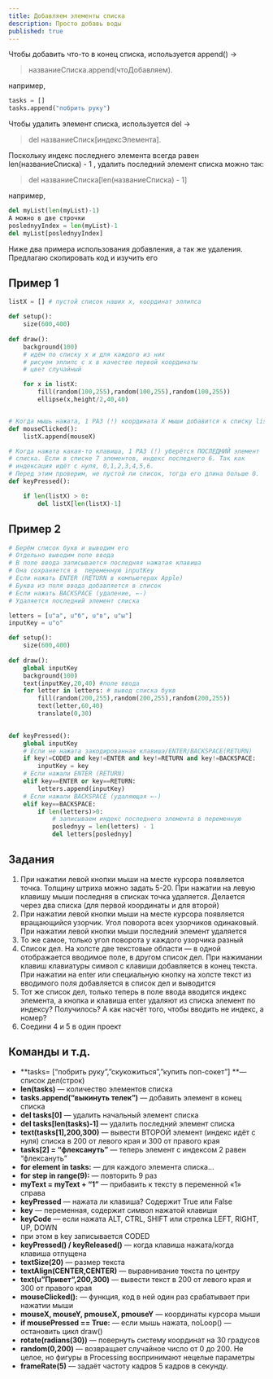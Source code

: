 ```yaml
---
title: Добавляем элементы списка
description: Просто добавь воды
published: true
---
```


Чтобы добавить что-то в конец списка, используется append()  →

> названиеСписка.append(чтоДобавляем).

например,

```python
tasks = []
tasks.append("побрить руку")
```

Чтобы удалить элемент списка, используется del →

> del названиеСписк[индексЭлемента].

Поскольку индекс последнего элемента всегда равен len(названиеСписка) - 1 , удалить последний элемент списка можно так:

> del названиеСписка[len(названиеСписка) - 1]

например,

```python
del myList(len(myList)-1)
А можно в две строчки
poslednyyIndex = len(myList)-1
del myList[poslednyyIndex]
```

Ниже два примера использования добавления, а так же удаления. Предлагаю скопировать код и изучить его

## Пример 1

```python
listX = [] # пустой список наших x, координат эллипса

def setup():
    size(600,400)
            
def draw():
    background(100)
    # идём по списку x и для каждого из них
    # рисуем эллипс с x в качестве первой координаты
    # цвет случайный

    for x in listX: 
        fill(random(100,255),random(100,255),random(100,255)) 
        ellipse(x,height/2,40,40)


# Когда мышь нажата, 1 РАЗ (!) координата X мыши добавится к списку listX
def mouseClicked(): 
    listX.append(mouseX)

# Когда нажата какая-то клавиша, 1 РАЗ (!) уберётся ПОСЛЕДНИЙ элемент
# списка. Если в списке 7 элементов, индекс последнего 6. Так как
# индексация идёт с нуля, 0,1,2,3,4,5,6. 
# Перед этим проверим, не пустой ли список, тогда его длина больше 0.
def keyPressed():

    if len(listX) > 0: 
        del listX[len(listX)-1]
```

## Пример 2

```python
# Берём список букв и выводим его
# Отдельно выводим поле ввода
# В поле ввода записывается последняя нажатая клавиша
# Она сохраняется в  переменную inputKey
# Если нажать ENTER (RETURN в компьютерах Apple)
# Буква из поля ввода добавляется в список
# Если нажать BACKSPACE (удаление, ←-)
# Удаляется последний элемент списка

letters = [u"а", u"б", u"в", u"ы"]
inputKey = u"о"

def setup():
    size(600,400)
            
def draw():
    global inputKey
    background(100)
    text(inputKey,20,40) #поле ввода
    for letter in letters: # вывод списка букв
        fill(random(200,255),random(200,255),random(200,255))
        text(letter,60,40)
        translate(0,30)

    
def keyPressed():
    global inputKey
    # Если не нажата закодированная клавиша/ENTER/BACKSPACE(RETURN)
    if key!=CODED and key!=ENTER and key!=RETURN and key!=BACKSPACE:
        inputKey = key
    # Если нажали ENTER (RETURN)
    elif key==ENTER or key==RETURN:
        letters.append(inputKey)
    # Если нажали BACKSPACE (удаляющая ←-)
    elif key==BACKSPACE:
        if len(letters)>0:
            # записываем индекс последнего элемента в переменную
            poslednyy = len(letters) - 1
            del letters[poslednyy]
```

## Задания

1. При нажатии левой кнопки мыши на месте курсора появляется точка. Толщину штриха можно задать 5-20. При нажатии на левую клавишу мыши последняя в списках точка удаляется. Делается через два списка (для первой координаты и для второй)
1. При нажатии левой кнопки мыши на месте курсора появляется вращающийся узорчик. Угол поворота всех узорчиков одинаковый. При нажатии левой кнопки мыши последний элемент удаляется
1. То же самое, только угол поворота у каждого узорчика разный
1. Список дел. На холсте две текстовые области — в одной отображается вводимое поле, в другом список дел. При нажимании клавиш клавиатуры символ с клавиши добавляется в конец текста. При нажатии на enter или специальную кнопку на холсте текст из вводимого поля добавляется в список дел и выводится
1. Тот же список дел, только теперь в поле ввода вводится индекс элемента, а кнопка и клавиша enter удаляют из списка элемент по индексу? Получилось? А как насчёт того, чтобы вводить не индекс, а номер?
1. Соедини 4 и 5 в один проект

## Команды и т.д.
- **tasks= [“побрить руку”,”скукожиться”,”купить поп-сокет”] **— список дел(строк)
- **len(tasks)** — количество элементов списка
- **tasks.append(“выкинуть телек”)** — добавить элемент в конец списка
- **del tasks[0]** — удалить начальный элемент списка
- **del tasks[len(tasks)-1]** — удалить последний элемент списка
- **text(tasks[1],200,300)** — вывести ВТОРОЙ элемент (индекс идёт с нуля) списка в 200 от левого края и 300 от правого края
- **tasks[2] = “флексануть”** — теперь элемент с индексом 2 равен “флексануть”
- **for element in tasks:** — для каждого элемента списка...
- **for step in range(9):** — повторить 9 раз
- **myText = myText + “1”** — прибавить к тексту в переменной «1» справа
- **keyPressed** — нажата ли клавиша? Содержит True или False
- **key** — переменная, содержит символ нажатой клавиши
- **keyCode** —  если нажата ALT, CTRL, SHIFT или стрелка LEFT, RIGHT, UP, DOWN
- при этом в key записывается CODED
- **keyPressed() / keyReleased()** — когда клавиша нажата/когда клавиша отпущена
- **textSize(20)** — размер текста
- **textAlign(CENTER,CENTER)** — выравнивание текста по центру
- **text(u”Привет”,200,300)** — вывести текст в 200 от левого края и 300 от правого края
- **mouseClicked():** — функция, код в ней один раз срабатывает при нажатии мыши
- **mouseX, mouseY, pmouseX, pmouseY** — координаты курсора мыши
- **if mousePressed == True:** — если мышь нажата,
          noLoop() — остановить цикл draw()
- **rotate(radians(30))** — повернуть систему координат на 30 градусов
- **random(0,200)** — возвращает случайное число от 0 до 200. Не целое, но фигуры в Processing воспринимают нецелые параметры
- **frameRate(5)** — задаёт частоту кадров 5 кадров в секунду.







